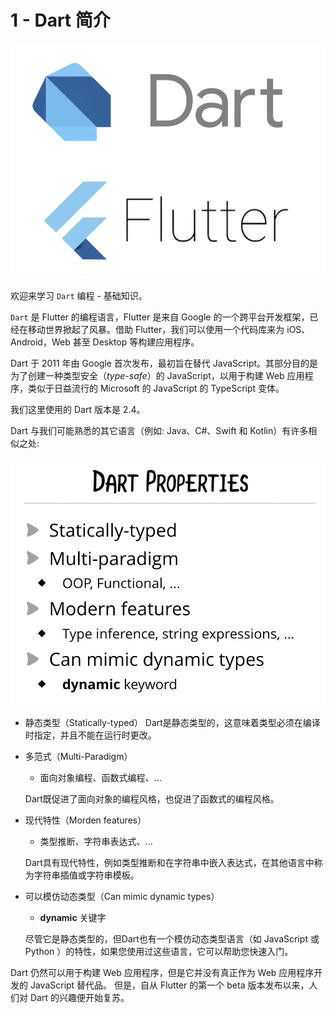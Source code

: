 # 1 - Dart 简介

![](../../../.gitbook/assets/image.png)

欢迎来学习 `Dart` 编程 - 基础知识。

`Dart` 是 Flutter 的编程语言，Flutter 是来自 Google 的一个跨平台开发框架，已经在移动世界掀起了风暴。借助 Flutter，我们可以使用一个代码库来为 iOS、Android，Web 甚至 Desktop 等构建应用程序。

Dart 于 2011 年由 Google 首次发布，最初旨在替代 JavaScript。其部分目的是为了创建一种类型安全（_type-safe_）的 JavaScript，以用于构建 Web 应用程序，类似于日益流行的 Microsoft 的 JavaScript 的 TypeScript 变体。

我们这里使用的 Dart 版本是 2.4。

Dart 与我们可能熟悉的其它语言（例如: Java、C\#、Swift 和 Kotlin）有许多相似之处:

![](../../../.gitbook/assets/image%20%281%29.png)

* 静态类型（Statically-typed）  Dart是静态类型的，这意味着类型必须在编译时指定，并且不能在运行时更改。 
* 多范式（Multi-Paradigm）

  * 面向对象编程、函数式编程、...

  Dart既促进了面向对象的编程风格，也促进了函数式的编程风格。  

* 现代特性（Morden features）

  * 类型推断、字符串表达式、...

  Dart具有现代特性，例如类型推断和在字符串中嵌入表达式，在其他语言中称为字符串插值或字符串模板。  

* 可以模仿动态类型（Can mimic dynamic types）

  * **dynamic** 关键字

  尽管它是静态类型的，但Dart也有一个模仿动态类型语言（如 JavaScript 或 Python ）的特性，如果您使用过这些语言，它可以帮助您快速入门。

Dart 仍然可以用于构建 Web 应用程序，但是它并没有真正作为 Web 应用程序开发的 JavaScript 替代品。 但是，自从 Flutter 的第一个 beta 版本发布以来，人们对 Dart 的兴趣便开始复苏。

